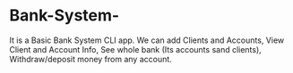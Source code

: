 # Bank-System-
It is a Basic Bank System CLI app.
We can add Clients and Accounts,
View Client and Account Info,
See whole bank (Its accounts sand clients),
Withdraw/deposit money from any account.

